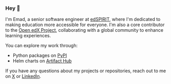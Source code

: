 ### Hey 👋

I'm Emad, a senior software engineer at [edSPIRIT](https://edspirit.com), where I'm dedicated to making education more accessible for everyone. I'm also a core contributor to the [Open edX Project](https://github.com/openedx), collaborating with a global community to enhance learning experiences.

You can explore my work through:

- Python packages on [PyPI](https://pypi.org/user/codewithemad/)
- Helm charts on [Artifact Hub](https://artifacthub.io/packages/search?user=codewithemad)

If you have any questions about my projects or repositories, reach out to me on [X](https://x.com/codewithemad) or [LinkedIn](https://linkedin.com/in/emadehsanrad).
